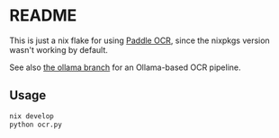# README

This is just a nix flake for using [Paddle OCR](https://github.com/PaddlePaddle/PaddleOCR), since the nixpkgs version wasn't working by default. 

See also [the ollama branch](https://github.com/JonathanReeve/nix-paddle-ocr/tree/ollama) for an Ollama-based OCR pipeline. 

## Usage 

``` sh
nix develop
python ocr.py
```
    
